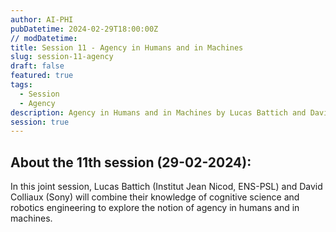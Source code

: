 ```yaml
---
author: AI-PHI
pubDatetime: 2024-02-29T18:00:00Z
// modDatetime:
title: Session 11 - Agency in Humans and in Machines
slug: session-11-agency
draft: false
featured: true
tags:
  - Session
  - Agency
description: Agency in Humans and in Machines by Lucas Battich and David Colliaux
session: true
---
```


## About the 11th session (29-02-2024):

In this joint session, Lucas Battich (Institut Jean Nicod, ENS-PSL) and David Colliaux (Sony) will combine their knowledge of cognitive science and robotics engineering to explore the notion of agency in humans and in machines.
